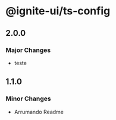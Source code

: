 # @ignite-ui/ts-config

## 2.0.0

### Major Changes

- teste

## 1.1.0

### Minor Changes

- Arrumando Readme
